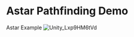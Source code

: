 # Astar Pathfinding Demo
 Astar  Example
![Unity_Lxp9HM6tVd](https://github.com/MasterKiller1239/Astar-Pathfinding-Demo/assets/50194718/74f735aa-b34d-4047-a725-b3a60ee106c8)
